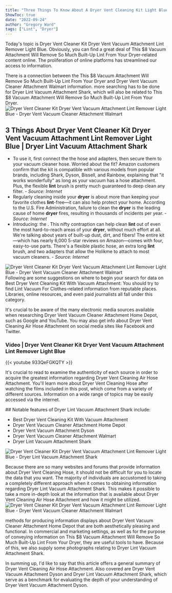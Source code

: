 ```yaml
---
title: "Three Things To Know About A Dryer Vent Cleaning Kit Light Blue Dryer Vent Vacuum Attachment Lint Remover"
ShowToc: true 
date: "2022-09-24"
author: "Gregory Ward" 
tags: ["Lint", "Dryer"]
---
```


Today's topic is Dryer Vent Cleaner Kit Dryer Vent Vacuum Attachment Lint Remover Light Blue. Obviously, you can find a great deal of This $8 Vacuum Attachment Will Remove So Much Built-Up Lint From Your Dryer-related content online. The proliferation of online platforms has streamlined our access to information.

There is a connection between the This $8 Vacuum Attachment Will Remove So Much Built-Up Lint From Your Dryer and Dryer Vent Vacuum Cleaner Attachment Walmart information. more searching has to be done for Dryer Lint Vacuum Attachment Shark, which will also be related to This $8 Vacuum Attachment Will Remove So Much Built-Up Lint From Your Dryer.
<img loading="lazy" src="https://img.crazysales.com.au/products_pictures/247/247947_1982505_extra.jpg" onerror="this.onerror=null;this.src='https://blogger.googleusercontent.com/img/a/AVvXsEhe7F7TRXHtjiKvHb5vS7DmnxvpHiDyoYyYvm1nHB3Qp2_w3BnM6A2eq4v7FYxCC9bfZt3a9vIMtAYEKUiaDQbHMg-ViyGmRIj39MLp0bGFfgfYw1Dc9q_H-T0wiTm3l0Uq42dETrN9eC8aGJ9_IORZsxST1AcLR7np1koOfcc7tnHa4S8Mwz_xD9d0=s16000';" alt="Dryer Vent Cleaner Kit Dryer Vent Vacuum Attachment Lint Remover Light Blue - Dryer Vent Vacuum Cleaner Attachment Walmart" >

## 3 Things About Dryer Vent Cleaner Kit Dryer Vent Vacuum Attachment Lint Remover Light Blue | Dryer Lint Vacuum Attachment Shark
-   To use it, first connect the the hose and adapters, then secure them to your vacuum cleaner hose. Worried about the fit? Amazon customers confirm that the kit is compatible with various models from popular brands, including Shark, Dyson, Bissell, and Rainbow, explaining that "it works wonderfully" as long as your vacuum has a hose attachment. Plus, the flexible **lint** brush is pretty much guaranteed to deep clean any filter. - <cite>Source: Internet</cite>
-   Regularly cleaning inside your **dryer** is about more than keeping your favorite clothes **lint**-free—it can also help protect your home. According to the U.S. Fire Administration, failure to clean the **dryer** is the leading cause of home **dryer** fires, resulting in thousands of incidents per year. - <cite>Source: Internet</cite>
-   Introducing: the . This nifty contraption can help clean **lint** out of even the most hard-to-reach areas of your **dryer**, without much effort at all. We're talking about years of built-up dust, dirt, and fibers! The entire kit—which has nearly 6,000 5-star reviews on Amazon—comes with four, easy-to-use parts. There's a flexible plastic hose, an extra long **lint** brush, and two adapters that allow the Holikme to attach to most vacuum cleaners. - <cite>Source: Internet</cite>


<img loading="lazy" src="https://i.ebayimg.com/images/g/WWwAAOSwnoFg0f7W/s-l300.jpg" onerror="this.onerror=null;this.src='https://blogger.googleusercontent.com/img/a/AVvXsEhe7F7TRXHtjiKvHb5vS7DmnxvpHiDyoYyYvm1nHB3Qp2_w3BnM6A2eq4v7FYxCC9bfZt3a9vIMtAYEKUiaDQbHMg-ViyGmRIj39MLp0bGFfgfYw1Dc9q_H-T0wiTm3l0Uq42dETrN9eC8aGJ9_IORZsxST1AcLR7np1koOfcc7tnHa4S8Mwz_xD9d0=s16000';" alt="Dryer Vent Cleaner Kit Dryer Vent Vacuum Attachment Lint Remover Light Blue - Dryer Vent Vacuum Cleaner Attachment Walmart" >
Following are some suggestions on where to begin your search for data on Best Dryer Vent Cleaning Kit With Vacuum Attachment:
You should try to find Lint Vacuum For Clothes-related information from reputable places. Libraries, online resources, and even paid journalists all fall under this category.

It's crucial to be aware of the many electronic media sources available when researching Dryer Vent Vacuum Cleaner Attachment Home Depot, such as Google and YouTube. You may also get info about Dryer Vent Cleaning Air Hose Attachment on social media sites like Facebook and Twitter.

### Video | Dryer Vent Cleaner Kit Dryer Vent Vacuum Attachment Lint Remover Light Blue
{{< youtube 933QeFGKQTY >}} 


It's crucial to read to examine the authenticity of each source in order to acquire the greatest information regarding Dryer Vent Cleaning Air Hose Attachment.
You'll learn more about Dryer Vent Cleaning Hose after watching the films included in this post, which come from a variety of different sources. Information on a wide range of topics may be easily accessed via the internet.
<script async="async" data-cfasync="false" src="//normallydemandedalter.com/fe63df3c5408708b15d8dc3d9b206b31/invoke.js"></script>
<div id="container-fe63df3c5408708b15d8dc3d9b206b31"></div>
## Notable features of Dryer Lint Vacuum Attachment Shark include:

- Best Dryer Vent Cleaning Kit With Vacuum Attachment
- Dryer Vent Vacuum Cleaner Attachment Home Depot
- Dryer Vent Vacuum Attachment Dyson
- Dryer Vent Vacuum Cleaner Attachment Walmart
- Dryer Lint Vacuum Attachment Shark

 <img loading="lazy" src="https://images-na.ssl-images-amazon.com/images/I/51a18HIcO2L.jpg" onerror="this.onerror=null;this.src='https://blogger.googleusercontent.com/img/a/AVvXsEhe7F7TRXHtjiKvHb5vS7DmnxvpHiDyoYyYvm1nHB3Qp2_w3BnM6A2eq4v7FYxCC9bfZt3a9vIMtAYEKUiaDQbHMg-ViyGmRIj39MLp0bGFfgfYw1Dc9q_H-T0wiTm3l0Uq42dETrN9eC8aGJ9_IORZsxST1AcLR7np1koOfcc7tnHa4S8Mwz_xD9d0=s16000';" alt="Dryer Vent Cleaner Kit Dryer Vent Vacuum Attachment Lint Remover Light Blue - Dryer Lint Vacuum Attachment Shark" >

Because there are so many websites and forums that provide information about Dryer Vent Cleaning Hose, it should not be difficult for you to locate the data that you want.
The majority of individuals are accustomed to taking a completely different approach when it comes to obtaining information regarding Dryer Lint Vacuum Attachment Shark. This makes it possible to take a more in-depth look at the information that is available about Dryer Vent Cleaning Air Hose Attachment and how it might be utilized.
<img loading="lazy" src="https://zeetreby.com/wp-content/uploads/images/51JJWicfGAL.jpg" onerror="this.onerror=null;this.src='https://blogger.googleusercontent.com/img/a/AVvXsEhe7F7TRXHtjiKvHb5vS7DmnxvpHiDyoYyYvm1nHB3Qp2_w3BnM6A2eq4v7FYxCC9bfZt3a9vIMtAYEKUiaDQbHMg-ViyGmRIj39MLp0bGFfgfYw1Dc9q_H-T0wiTm3l0Uq42dETrN9eC8aGJ9_IORZsxST1AcLR7np1koOfcc7tnHa4S8Mwz_xD9d0=s16000';" alt="Dryer Vent Cleaner Kit Dryer Vent Vacuum Attachment Lint Remover Light Blue - Dryer Vent Vacuum Cleaner Attachment Walmart" >

methods for producing information displays about Dryer Vent Vacuum Cleaner Attachment Home Depot that are both aesthetically pleasing and functional. In commercial and marketing settings, as well as for the purpose of conveying information on This $8 Vacuum Attachment Will Remove So Much Built-Up Lint From Your Dryer, they are useful tools to have. Because of this, we also supply some photographs relating to Dryer Lint Vacuum Attachment Shark.

In summing up, I'd like to say that this article offers a general summary of Dryer Vent Cleaning Air Hose Attachment. Also covered are Dryer Vent Vacuum Attachment Dyson and Dryer Lint Vacuum Attachment Shark, which serve as a benchmark for evaluating the depth of your understanding of Dryer Vent Vacuum Attachment Dyson.
	

